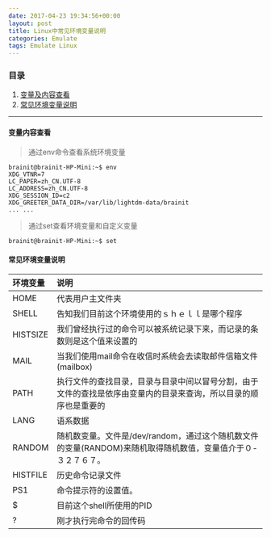 ```yaml
---
date: 2017-04-23 19:34:56+00:00
layout: post
title: Linux中常见环境变量说明
categories: Emulate
tags: Emulate Linux
---
```


### 目录

1. [变量及内容查看](#step1)
2. [常见环境变量说明](#step2)

---
#### <span id="step1">变量内容查看</span>
> 通过env命令查看系统环境变量

```
brainit@brainit-HP-Mini:~$ env
XDG_VTNR=7
LC_PAPER=zh_CN.UTF-8
LC_ADDRESS=zh_CN.UTF-8
XDG_SESSION_ID=c2
XDG_GREETER_DATA_DIR=/var/lib/lightdm-data/brainit
... ...
```

> 通过set查看环境变量和自定义变量

```
brainit@brainit-HP-Mini:~$ set
```

#### <span id="step2">常见环境变量说明</span>

|环境变量|说明|
|:------------|:----------|
|HOME|代表用户主文件夹|
|SHELL|告知我们目前这个环境使用的ｓｈｅｌｌ是哪个程序|
|HISTSIZE|我们曾经执行过的命令可以被系统记录下来，而记录的条数则是这个值来设置的|
|MAIL|当我们使用mail命令在收信时系统会去读取邮件信箱文件(mailbox)|
|PATH|执行文件的查找目录，目录与目录中间以冒号分割，由于文件的查找是依序由变量内的目录来查询，所以目录的顺序也是重要的|
|LANG|语系数据|
|RANDOM|随机数变量。文件是/dev/random，通过这个随机数文件的变量(RANDOM)来随机取得随机数值，变量值介于０-３２７６７。|
|HISTFILE|历史命令记录文件|
|PS1|命令提示符的设置值。|
|$|目前这个shell所使用的PID|
|?|刚才执行完命令的回传码|